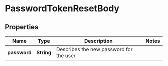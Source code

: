 # PasswordTokenResetBody

## Properties
Name | Type | Description | Notes
------------ | ------------- | ------------- | -------------
**password** | **String** | Describes the new password for the user | 
